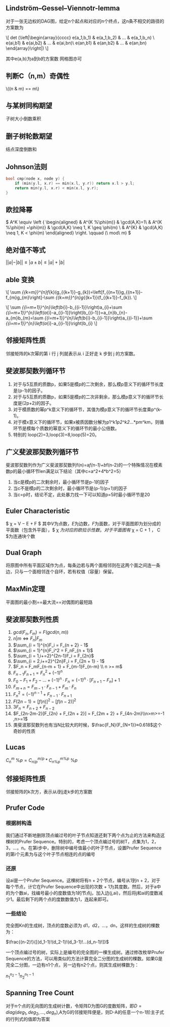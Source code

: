 ## Lindström–Gessel–Viennotr-lemma
对于一张无边权的DAG图，给定n个起点和对应的n个终点，这n条不相交的路径的方案数为

\\[
det (\left|\begin{array}{cccc}
    e(a_1,b_1) &    e(a_1,b_2)    & ... & e(a_1,b_n) \\
    e(ai,b1) &  e(ai,b2)  & ... & e(ai,bn)\\
    e(an,b1) & e(an,b2) & ... & e(an,bn)
\end{array}\right|)
\\]

其中e(a,b)为a到b的方案数
网格图亦可

## 判断C（n,m）奇偶性

\\((n \& m) == m\\)


## 与某树同构期望
子树大小倒数乘积
## 删子树轮数期望
结点深度倒数和
## Johnson法则
```cpp
bool cmp(node x, node y) {
    if (min(y.l, x.r) == min(x.l, y.r)) return x.l > y.l;
    return min(y.l, x.r) < min(x.l, y.r);
}
```
## 欧拉降幂
$
A^K \equiv \left \{
\begin{aligned}
& A^{K \%\phi(m)}  &  \gcd(A,K)=1\\
& A^{K \%\phi(m) +\phi(m)}    & \gcd(A,K) \neq 1, K \geq  \phi(m) \\
& A^{K}   & \gcd(A,K) \neq 1, K <  \phi(m)
\end{aligned}
\right.
\qquad
(\ mod\ m)
$
## 绝对值不等式
$||a|-|b|| ≤|a±b|≤|a|+|b|$
## able 变换
\\[
\sum _{{k=m}}^{n}f_{k}(g_{{k+1}}-g_{k})=\left[f_{{n+1}}g_{{n+1}}-f_{m}g_{m}\right]-\sum _{{k=m}}^{n}g_{{k+1}}(f_{{k+1}}-f_{k}).
\\]

\\[
\sum _{{i=m+1}}^{n}\left(b_{i}-b_{{i-1}}\right)a_{i}+\sum _{{i=m+1}}^{n}\left(a_{i}-a_{{i-1}}\right)b_{{i-1}}=a_{n}b_{n}-a_{m}b_{m}=\sum _{{i=m+1}}^{n}\left(b_{i}-b_{{i-1}}\right)a_{{i-1}}+\sum _{{i=m+1}}^{n}\left(a_{i}-a_{{i-1}}\right)b_{i}
\\]

## 邻接矩阵性质
邻接矩阵的k次幂的第 i 行 j 列就表示从 i 正好走 k 步到 j 的方案数。
## 斐波那契数列循环节
1. 对于与5互质的质数p，如果5是模p的二次剩余，那么模p意义下的循环节长度是(p-1)的因子。
2. 对于与5互质的质数p，如果5是模p的二次非剩余，那么模p意义下的循环节长度是(2p+2)的因子。
3. 对于模质数的幂p^k意义下的循环节，其值为模p意义下的循环节长度乘p^(k-1)。
4. 对于模x意义下的循环节，如果x被质因数分解为p1^k1*p2^k2*…*pm^km，则循环节是模每个质数的幂意义下的循环节的最小公倍数。
5. 特别的  loop(2)=3,loop(3)=8,loop(5)=20。

## 广义斐波那契数列循环节
斐波那契数列作为广义斐波那契数列f(n)=a*f(n-1)+b*f(n-2)的一个特殊情况在模素数p的最小循环节len满足以下结论（其中c=a^2+4*b^2=5）

1. 当c是模p的二次剩余时，最小循环节是p-1的因子
2. 当c不是模p的二次剩余时，最小循环节是(p-1)(p+1)的因子
3. 当c=p时，结论不定，此处暴力找一下可以知道p=5时最小循环节是20

## Euler Characteristic
$ χ = V − E + F $
其中$V$为点数，$E$为边数，$F$为面数，对于平面图即为划分成的平面数（包含外平面），$ χ $为对应的欧拉示性数，对于平面图有$ χ = C + 1 $，$ C $为连通块个数

## Dual Graph
将原图中所有平面区域作为点，每条边若与两个面相邻则在这两个面之间连一条边，只与一个面相邻连个自环，若有权值（容量）保留。
## MaxMin定理
平面图的最小割==最大流==对偶图的最短路
## 斐波那契数列性质
1. $gcd(F_n,F_m) = F(gcd(n,m))$
2. $n|m \iff F_n|F_m$
3. $\sum_{i = 1}^{n}F_i = F_{n + 2} - 1$
4. $\sum_{i = 1}^{n}F_i^2 = F_nF_{n + 1}$
5. $\sum_{i = 1,i+=2}^{2n-1}F_i = F_{2n}$
6. $\sum_{i = 2,i+=2}^{2n}F_i = F_{2n + 1} - 1$
7. $F_n = F_mF_{n-m + 1} + F_{m-1}F_{n-m} \\ n >= m$
8. $F_{n-1}F_{n+1} = F_n^2 + (-1)^n$
9. $F_0-F_1+F_2-…+(-1)^n·F_n=(-1)^n·[F_{n+1}-F_n]+1$
10. $F_{m+n}=F_{m-1}·F_{n-1}+F_m·F_n$
11. $F_n^2=(-1)^{n-1}+F_{n-1}·F_{n+1}$
12. $F(2n-1)=[f(n)]^2-[f(n-2)]^2$
13. $3F_n=F_{n + 2}+ F_{n-2}$
14. $F_{2n-2m-2}[F_{2n} + F_{2n + 2}] = F_{2m + 2} + F_{4n-2m}\\n>m>=-1 ,n>=1$
15. 类斐波那契数列也有当N比较大的时候，$\frac{F_N}{F_{N+1}}≈0.618$这个奇妙的性质

## Lucas
$C_n^m\ \%p=C_{n/p}^{m/p}*C_{n\%p}^{m\%p}\ \%p$
## 邻接矩阵性质
邻接矩阵的k次方，表示从i到j走k步的方案数
## Prufer Code
### 根据树构造
我们通过不断地删除顶点编过号的叶子节点知道还剩下两个点为止的方法来构造这棵树的Prufer Sequence。特别的，考虑一个顶点编过号的树T，点集为1，2，3，...，n。在第i步中，删除树中编号值最小的叶子节点，设置Prufer Sequence的第i个元素为与这个叶子节点相连的点的编号
### 还原
设ai是一个Prufer Sequence。这棵树将有n + 2个节点，编号从1到n + 2，对于每个节点，计它在Prufer Sequence中出现的次数 + 1为其度数。然后，对于a中的为个数ai，找编号最小的度数值为1的节点j，加入边(j,ai)，然后将j和ai的度数减少1。最后剩下的两个点的度数数值为1，连起来即可。
### 一些结论
完全图Kn的生成树，顶点的度数必须为 d1，d2，...，dn，这样的生成树的棵数为：

$\frac{(n-2)!}{[(d_1-1)!(d_2-1)!(d_3-1)!...(d_n-1)!]}$

一个顶点编过号的树，实际上是编号的完全图的一棵生成树。通过修改枚举Prufer Sequence的方法，可以用类似的方法计算完全二分图的生成树的棵数。如果G是完全二分图，一边有n1个点，另一边有n2个点，则其生成树棵数为：

$n_1^{n_2-1}n_2^{n_1-1}$

## Spanning Tree Count
对于n个点的无向图的生成树计数，令矩阵D为图G的度数矩阵，即$D = diag(deg_1,deg_2,...,deg_n)$,A为G的邻接矩阵便是，则D-A的任意一个n-1阶主子式的行列式的值即为答案
